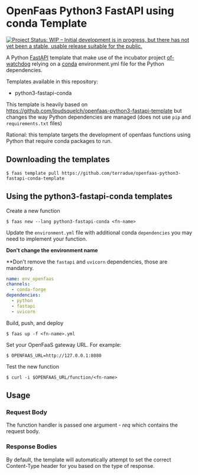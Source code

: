 # OpenFaas Python3 FastAPI using conda Template

[![Project Status: WIP – Initial development is in progress, but there has not yet been a stable, usable release suitable for the public.](https://www.repostatus.org/badges/latest/wip.svg)](https://www.repostatus.org/#wip)

A Python [FastAPI](https://github.com/tiangolo/fastapi) template that make use of the incubator project [of-watchdog](https://github.com/openfaas-incubator/of-watchdog) relying on a [conda](http:conda.io) environment.yml file for the Python dependencies.

Templates available in this repository:
- python3-fastapi-conda

This template is heavily based on https://github.com/loudsquelch/openfaas-python3-fastapi-template but changes the way Python dependencies are managed (does not use `pip` and `requirements.txt` files)  

Rational: this template targets the development of openfaas functions using Python that require conda packages to run.

## Downloading the templates
```
$ faas template pull https://github.com/terradue/openfaas-python3-fastapi-conda-template
```

## Using the python3-fastapi-conda templates

Create a new function

```
$ faas new --lang python3-fastapi-conda <fn-name>
```

Update the `environment.yml` file with additional conda `dependencies` you may need to implement your function. 

**Don't change the environment name**

**Don't remove the `fastapi` and `uvicorn` dependencies, those are mandatory.

```yaml
name: env_openfaas
channels:
  - conda-forge
dependencies:
  - python
  - fastapi
  - uvicorn
```

Build, push, and deploy

```
$ faas up -f <fn-name>.yml
```

Set your OpenFaaS gateway URL. For example:

```
$ OPENFAAS_URL=http://127.0.0.1:8080
```

Test the new function

```
$ curl -i $OPENFAAS_URL/function/<fn-name>
```

## Usage

### Request Body

The function handler is passed one argument - *req* which contains the request body.

### Response Bodies

By default, the template will automatically attempt to set the correct Content-Type header for you based on the type of response. 